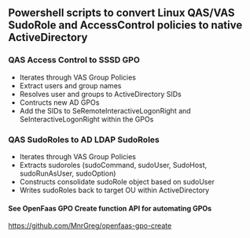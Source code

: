 ## Powershell scripts to convert Linux QAS/VAS SudoRole and AccessControl policies to native ActiveDirectory

### QAS Access Control to SSSD GPO
- Iterates through VAS Group Policies
- Extract users and group names
- Resolves user and groups to ActiveDirectory SIDs
- Contructs new AD GPOs
- Add the SIDs to SeRemoteInteractiveLogonRight and SeInteractiveLogonRight within the GPOs

### QAS SudoRoles to AD LDAP SudoRoles
- Iterates through VAS Group Policies
- Extracts sudoroles (sudoCommand, sudoUser, SudoHost, sudoRunAsUser, sudoOption)
- Constructs consolidate sudoRole object based on sudoUser
- Writes sudoRoles back to target OU within ActiveDirectory

#### See OpenFaas GPO Create function API for automating GPOs 
https://github.com/MnrGreg/openfaas-gpo-create